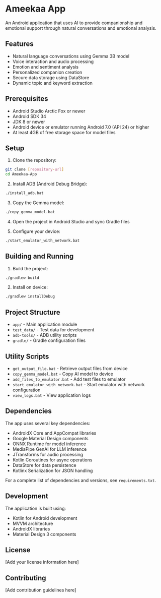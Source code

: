 # Ameekaa App

An Android application that uses AI to provide companionship and emotional support through natural conversations and emotional analysis.

## Features

- Natural language conversations using Gemma 3B model
- Voice interaction and audio processing
- Emotion and sentiment analysis
- Personalized companion creation
- Secure data storage using DataStore
- Dynamic topic and keyword extraction

## Prerequisites

- Android Studio Arctic Fox or newer
- Android SDK 34
- JDK 8 or newer
- Android device or emulator running Android 7.0 (API 24) or higher
- At least 4GB of free storage space for model files

## Setup

1. Clone the repository:
```bash
git clone [repository-url]
cd Ameekaa-App
```

2. Install ADB (Android Debug Bridge):
```bash
./install_adb.bat
```

3. Copy the Gemma model:
```bash
./copy_gemma_model.bat
```

4. Open the project in Android Studio and sync Gradle files

5. Configure your device:
```bash
./start_emulator_with_network.bat
```

## Building and Running

1. Build the project:
```bash
./gradlew build
```

2. Install on device:
```bash
./gradlew installDebug
```

## Project Structure

- `app/` - Main application module
- `test_data/` - Test data for development
- `adb-tools/` - ADB utility scripts
- `gradle/` - Gradle configuration files

## Utility Scripts

- `get_output_file.bat` - Retrieve output files from device
- `copy_gemma_model.bat` - Copy AI model to device
- `add_files_to_emulator.bat` - Add test files to emulator
- `start_emulator_with_network.bat` - Start emulator with network configuration
- `view_logs.bat` - View application logs

## Dependencies

The app uses several key dependencies:

- AndroidX Core and AppCompat libraries
- Google Material Design components
- ONNX Runtime for model inference
- MediaPipe GenAI for LLM inference
- JTransforms for audio processing
- Kotlin Coroutines for async operations
- DataStore for data persistence
- Kotlinx Serialization for JSON handling

For a complete list of dependencies and versions, see `requirements.txt`.

## Development

The application is built using:
- Kotlin for Android development
- MVVM architecture
- AndroidX libraries
- Material Design 3 components

## License

[Add your license information here]

## Contributing

[Add contribution guidelines here] 